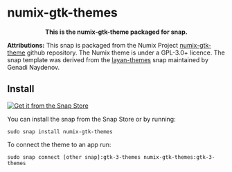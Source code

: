 # numix-gtk-themes

<p align="center"><b>This is the numix-gtk-theme packaged for snap.</b>

<b>Attributions:</b>
This snap is packaged from the Numix Project <a href="https://github.com/numixproject/numix-gtk-theme">numix-gtk-theme</a> github repository. The Numix theme is under a GPL-3.0+ licence. The snap template was derived from the <a href="https://gitlab.com/gantonayde/layan-themes/">layan-themes</a> snap maintained by Genadi Naydenov.
</p>


## Install
<a href="https://snapcraft.io/numix-gtk-themes">
<img alt="Get it from the Snap Store" src="https://snapcraft.io/static/images/badges/en/snap-store-white.svg" />
</a>

You can install the snap from the Snap Store оr by running:
```
sudo snap install numix-gtk-themes
```
To connect the theme to an app run:
```
sudo snap connect [other snap]:gtk-3-themes numix-gtk-themes:gtk-3-themes 
```
